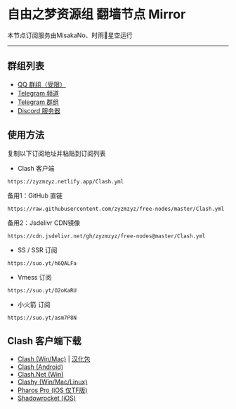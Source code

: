 # 自由之梦资源组 翻墙节点 Mirror

本节点订阅服务由MisakaNo、时雨🌌星空运行

---

## 群组列表

- [QQ 群组（受限）](https://jq.qq.com/?k=EYO8pnWi)
- [Telegram 频道](http://t.me/FreedomResources)
- [Telegram 群组](http://t.me/FreedomResourcesChat)
- [Discord 服务器](https://disboard.org/server/824051331693281280)

## 使用方法

复制以下订阅地址并粘贴到订阅列表

- Clash 客户端
```
https://zyzmzyz.netlify.app/Clash.yml
```
备用1：GitHub 直链
```
https://raw.githubusercontent.com/zyzmzyz/free-nodes/master/Clash.yml
```
备用2：Jsdelivr CDN镜像
```
https://cdn.jsdelivr.net/gh/zyzmzyz/free-nodes@master/Clash.yml
```

- SS / SSR 订阅
```
https://suo.yt/h6QALFa
```

- Vmess 订阅
```
https://suo.yt/O2oKaRU
```

- 小火箭 订阅
```
https://suo.yt/asm7P8N
```

## Clash 客户端下载
- [Clash (Win/Mac)](https://github.com/Fndroid/clash_for_windows_pkg/releases) | [汉化包](https://t.me/ClashR_for_Windows_Channel)
- [Clash (Android)](https://github.com/Kr328/ClashForAndroid/releases)
- [Clash.Net (Win)](https://github.com/ClashDotNetFramework/ClashDotNetFramework/releases)
- [Clashy (Win/Mac/Linux)](https://github.com/SpongeNobody/Clashy/releases)
- [Pharos Pro (iOS 仅TF版)](https://youtu.be/jdSCBi9IEro)
- [Shadowrocket (iOS)](https://free.shadowrocket.online/)
